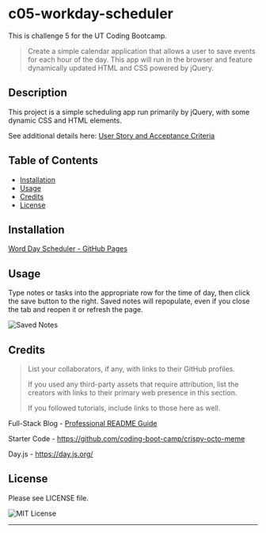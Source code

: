 # c05-workday-scheduler
This is challenge 5 for the UT Coding Bootcamp. 

> Create a simple calendar application that allows a user to save events for each hour of the day. This app will run in the browser and feature dynamically updated HTML and CSS powered by jQuery.

## Description

This project is a simple scheduling app run primarily by jQuery, with some dynamic CSS and HTML elements. 

See additional details here: [User Story and Acceptance Criteria](https://github.com/AustinBQ02/c05-workday-scheduler/issues/1)


## Table of Contents

- [Installation](#installation)
- [Usage](#usage)
- [Credits](#credits)
- [License](#license)

## Installation

[Word Day Scheduler - GitHub Pages](https://austinbq02.github.io/c05-workday-scheduler/)

## Usage

Type notes or tasks into the appropriate row for the time of day, then click the save button to the right. 
Saved notes will repopulate, even if you close the tab and reopen it or refresh the page. 

![Saved Notes](https://user-images.githubusercontent.com/77471738/217719190-a7ccb6ad-e530-4632-9c63-4512a30a530e.jpg)


## Credits

> List your collaborators, if any, with links to their GitHub profiles.
> 
> If you used any third-party assets that require attribution, list the creators with links to their primary web presence in this section.
> 
> If you followed tutorials, include links to those here as well.

Full-Stack Blog - [Professional README Guide](https://coding-boot-camp.github.io/full-stack/github/professional-readme-guide)

Starter Code - https://github.com/coding-boot-camp/crispy-octo-meme 

Day.js - https://day.js.org/

## License

Please see LICENSE file.

![MIT License](https://img.shields.io/github/license/AustinBQ02/c03-password-generator)

---
